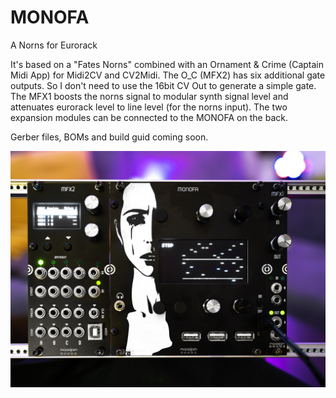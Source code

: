 # MONOFA
A Norns for Eurorack

It's based on a "Fates Norns" combined with an Ornament & Crime (Captain Midi App) for Midi2CV and CV2Midi. The O_C (MFX2) has six additional gate outputs. So I don't need to use the 16bit CV Out to generate a simple gate. The MFX1 boosts the norns signal to modular synth signal level and attenuates eurorack level to line level (for the norns input). The two expansion modules can be connected to the MONOFA on the back.

Gerber files, BOMs and build guid coming soon.

![maasijam monofa](images/monofa_maasijam.jpg)
